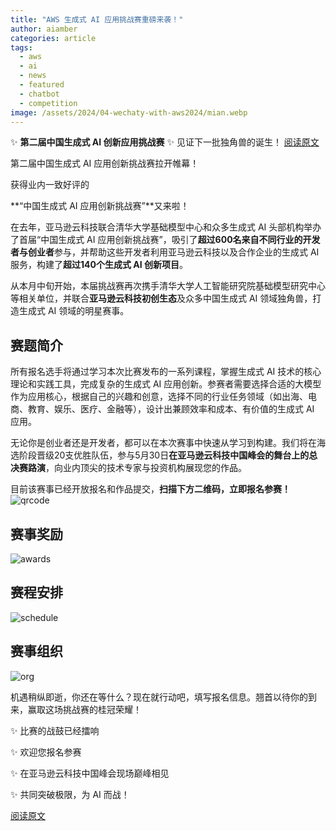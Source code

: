 ```yaml
---
title: "AWS 生成式 AI 应用挑战赛重磅来袭！"
author: aiamber
categories: article
tags:
  - aws
  - ai
  - news
  - featured
  - chatbot
  - competition
image: /assets/2024/04-wechaty-with-aws2024/mian.webp
---
```


✨ **第二届中国生成式 AI 创新应用挑战赛** ✨
见证下一批独角兽的诞生！
[阅读原文](https://mp.weixin.qq.com/s/kDyn9qL54jr7NCKg--RIvA)

第二届中国生成式 AI 应用创新挑战赛拉开帷幕！

获得业内一致好评的

**“中国生成式 AI 应用创新挑战赛”**又来啦！

在去年，亚马逊云科技联合清华大学基础模型中心和众多生成式 AI 头部机构举办了首届“中国生成式 AI 应用创新挑战赛”，吸引了**超过600名来自不同行业的开发者与创业者**参与，并帮助这些开发者利用亚马逊云科技以及合作企业的生成式 AI 服务，构建了**超过140个生成式 AI 创新项目**。

从本月中旬开始，本届挑战赛再次携手清华大学人工智能研究院基础模型研究中心等相关单位，并联合**亚马逊云科技初创生态**及众多中国生成式 AI 领域独角兽，打造生成式 AI 领域的明星赛事。

## 赛题简介

所有报名选手将通过学习本次比赛发布的一系列课程，掌握生成式 AI 技术的核心理论和实践工具，完成复杂的生成式 AI 应用创新。参赛者需要选择合适的大模型作为应用核心，根据自己的兴趣和创意，选择不同的行业任务领域（如出海、电商、教育、娱乐、医疗、金融等），设计出兼顾效率和成本、有价值的生成式 AI 应用。 

无论你是创业者还是开发者，都可以在本次赛事中快速从学习到构建。我们将在海选阶段晋级20支优胜队伍，参与5月30日**在亚马逊云科技中国峰会的舞台上的总决赛路演**，向业内顶尖的技术专家与投资机构展现您的作品。

目前该赛事已经开放报名和作品提交，**扫描下方二维码，立即报名参赛！**
![qrcode](/assets/2024/04-wechaty-with-aws2024/qrcode.webp)

## 赛事奖励
![awards](/assets/2024/04-wechaty-with-aws2024/awards.webp)

## 赛程安排
![schedule](/assets/2024/04-wechaty-with-aws2024/schedule.webp)

## 赛事组织
![org](/assets/2024/04-wechaty-with-aws2024/org.webp)

机遇稍纵即逝，你还在等什么？现在就行动吧，填写报名信息。翘首以待你的到来，赢取这场挑战赛的桂冠荣耀！

✨ 比赛的战鼓已经擂响

✨ 欢迎您报名参赛

✨ 在亚马逊云科技中国峰会现场巅峰相见

✨ 共同突破极限，为 AI 而战！

[阅读原文](https://mp.weixin.qq.com/s/kDyn9qL54jr7NCKg--RIvA)

